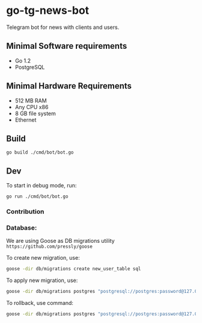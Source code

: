# go-tg-news-bot

Telegram bot for news with clients and users.

## Minimal Software requirements
* Go 1.2
* PostgreSQL

## Minimal Hardware Requirements
* 512 MB RAM
* Any CPU x86
* 8 GB file system
* Ethernet

## Build

```shell
go build ./cmd/bot/bot.go
```

## Dev

To start in debug mode, run:
```shell
go run ./cmd/bot/bot.go
```

### Contribution

### Database:
We are using Goose as DB migrations utility `https://github.com/pressly/goose`

To create new migration, use:
```sh
goose -dir db/migrations create new_user_table sql
```

To apply new migration, use:
```sh
goose -dir db/migrations postgres "postgresql://postgres:password@127.0.0.1:5432/newsbot?sslmode=disable" up
```

To rollback, use command:
```sh
goose -dir db/migrations postgres "postgresql://postgres:password@127.0.0.1:5432/newsbot?sslmode=disable" down
```